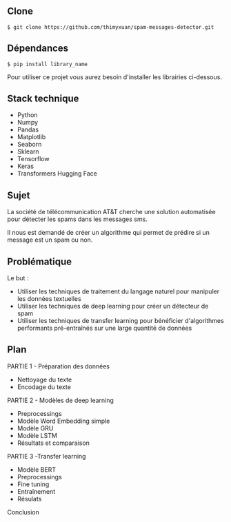 ## Clone

```$ git clone https://github.com/thimyxuan/spam-messages-detector.git```

## Dépendances

```$ pip install library_name```

Pour utiliser ce projet vous aurez besoin d'installer les librairies ci-dessous.

## Stack technique

- Python
- Numpy
- Pandas
- Matplotlib
- Seaborn
- Sklearn
- Tensorflow
- Keras
- Transformers Hugging Face

## Sujet

La société de télécommunication AT&T cherche une solution automatisée pour détecter les spams dans les messages sms.

Il nous est demandé de créer un algorithme qui permet de prédire si un message est un spam ou non.

## Problématique

Le but : 

- Utiliser les techniques de traitement du langage naturel pour manipuler les données textuelles
- Utiliser les techniques de deep learning pour créer un détecteur de spam
- Utiliser les techniques de transfer learning pour bénéficier d'algorithmes performants pré-entraînés sur une large quantité de données

## Plan 

PARTIE 1 - Préparation des données
- Nettoyage du texte
- Encodage du texte

PARTIE 2 - Modèles de deep learning
- Preprocessings
- Modèle Word Embedding simple
- Modèle GRU
- Modèle LSTM
- Résultats et comparaison

PARTIE 3 -Transfer learning
- Modèle BERT
- Preprocessings
- Fine tuning
- Entraînement
- Résulats

Conclusion